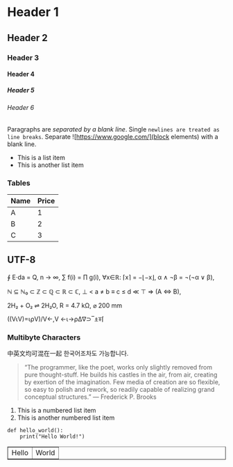 # Header 1

## Header 2

### Header 3

#### Header 4

##### Header 5

###### Header 6

Paragraphs are *separated by a _blank_ line*.
Single `newlines are treated as line breaks`. Separate ![https://www.google.com/](block elements) with a blank line.

* This is a list item
* This is another list item

### Tables

| Name | Price |
|------|-------|
| A    | 1     |
| B    | 2     |
| C    | 3     |

## UTF-8

∮ E⋅da = Q,  n → ∞, ∑ f(i) = ∏ g(i), ∀x∈ℝ: ⌈x⌉ = −⌊−x⌋, α ∧ ¬β = ¬(¬α ∨ β),

ℕ ⊆ ℕ₀ ⊂ ℤ ⊂ ℚ ⊂ ℝ ⊂ ℂ, ⊥ < a ≠ b ≡ c ≤ d ≪ ⊤ ⇒ (A ⇔ B),

2H₂ + O₂ ⇌ 2H₂O, R = 4.7 kΩ, ⌀ 200 mm

((V⍳V)=⍳⍴V)/V←,V ←⍳→⍴∆∇⊃‾⍎⍕⌈

### Multibyte Characters

中英文均可混在⼀起 한국어조차도 가능합니다.

> “The programmer, like the poet, works only slightly removed from pure thought-stuff. He builds his castles in the air, from air, creating by exertion of the imagination. Few media of creation are so flexible, so easy to polish and rework, so readily capable of realizing grand conceptual structures.”
> ― Frederick P. Brooks

1. This is a numbered list item
2. This is another numbered list item

```
def hello_world():
    print("Hello World!")
```

<table border="1">
    <tr>
        <td>Hello</td>
        <td>World</td>
    </tr>
</table>
